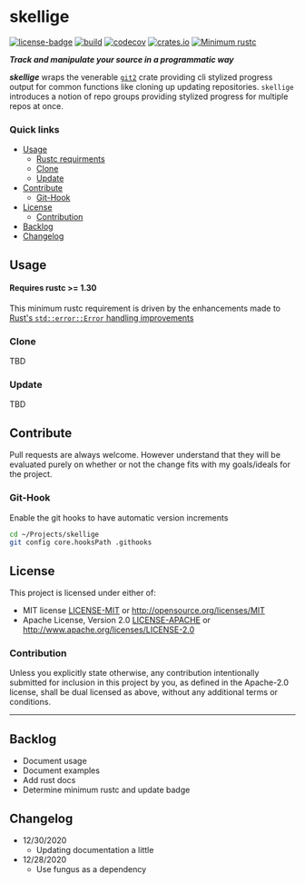# skellige
[![license-badge](https://img.shields.io/crates/l/fungus.svg)](https://opensource.org/licenses/MIT)
[![build](https://github.com/phR0ze/skellige/workflows/build/badge.svg?branch=main)](https://github.com/phR0ze/skellige/actions)
[![codecov](https://codecov.io/gh/phR0ze/skellige/branch/main/graph/badge.svg?token=BT1GhAqKvc)](https://codecov.io/gh/phR0ze/skellige)
[![crates.io](https://img.shields.io/crates/v/skellige.svg)](https://crates.io/crates/skellige)
[![Minimum rustc](https://img.shields.io/badge/rustc-1.30+-lightgray.svg)](https://github.com/phR0ze/skellige#rustc-requirements)

***Track and manipulate your source in a programmatic way***

***skellige*** wraps the venerable [`git2`](https://crates.io/crates/git2) crate providing cli
stylized progress output for common functions like cloning up updating repositories. `skellige`
introduces a notion of repo groups providing stylized progress for multiple repos at once.

### Quick links
* [Usage](#usage)
  * [Rustc requirments](#rustc-requirements)
  * [Clone](#clone)
  * [Update](#update)
* [Contribute](#contribute)
  * [Git-Hook](#git-hook)
* [License](#license)
  * [Contribution](#contribution)
* [Backlog](#backlog)
* [Changelog](#changelog)

## Usage <a name="usage"/></a>

#### Requires rustc >= 1.30 <a name="rustc-requirements"/></a>
This minimum rustc requirement is driven by the enhancements made to [Rust's `std::error::Error`
handling improvements](https://doc.rust-lang.org/std/error/trait.Error.html#method.source)

### Clone <a name="clone"/></a>
TBD

### Update <a name="update"/></a>
TBD

## Contribute <a name="Contribute"/></a>
Pull requests are always welcome. However understand that they will be evaluated purely on whether
or not the change fits with my goals/ideals for the project.

### Git-Hook <a name="git-hook"/></a>
Enable the git hooks to have automatic version increments
```bash
cd ~/Projects/skellige
git config core.hooksPath .githooks
```

## License <a name="license"/></a>
This project is licensed under either of:
 * MIT license [LICENSE-MIT](LICENSE-MIT) or http://opensource.org/licenses/MIT
 * Apache License, Version 2.0 [LICENSE-APACHE](LICENSE-APACHE) or http://www.apache.org/licenses/LICENSE-2.0

### Contribution <a name="contribution"/></a>
Unless you explicitly state otherwise, any contribution intentionally submitted for inclusion in
this project by you, as defined in the Apache-2.0 license, shall be dual licensed as above, without
any additional terms or conditions.

---

## Backlog <a name="backlog"/></a>
* Document usage
* Document examples
* Add rust docs
* Determine minimum rustc and update badge

## Changelog <a name="changelog"/></a>
* 12/30/2020
  * Updating documentation a little
* 12/28/2020
  * Use fungus as a dependency
